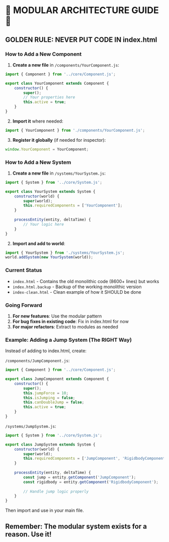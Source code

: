 # 🚨 MODULAR ARCHITECTURE GUIDE 🚨

## GOLDEN RULE: NEVER PUT CODE IN index.html

### How to Add a New Component

1. **Create a new file** in `/components/YourComponent.js`:
```javascript
import { Component } from '../core/Component.js';

export class YourComponent extends Component {
    constructor() {
        super();
        // Your properties here
        this.active = true;
    }
}
```

2. **Import it** where needed:
```javascript
import { YourComponent } from './components/YourComponent.js';
```

3. **Register it globally** (if needed for inspector):
```javascript
window.YourComponent = YourComponent;
```

### How to Add a New System

1. **Create a new file** in `/systems/YourSystem.js`:
```javascript
import { System } from '../core/System.js';

export class YourSystem extends System {
    constructor(world) {
        super(world);
        this.requiredComponents = ['YourComponent'];
    }
    
    processEntity(entity, deltaTime) {
        // Your logic here
    }
}
```

2. **Import and add to world**:
```javascript
import { YourSystem } from './systems/YourSystem.js';
world.addSystem(new YourSystem(world));
```

### Current Status

- `index.html` - Contains the old monolithic code (8600+ lines) but works
- `index.html.backup` - Backup of the working monolithic version
- `index-clean.html` - Clean example of how it SHOULD be done

### Going Forward

1. **For new features**: Use the modular pattern
2. **For bug fixes in existing code**: Fix in index.html for now
3. **For major refactors**: Extract to modules as needed

### Example: Adding a Jump System (The RIGHT Way)

Instead of adding to index.html, create:

`/components/JumpComponent.js`:
```javascript
import { Component } from '../core/Component.js';

export class JumpComponent extends Component {
    constructor() {
        super();
        this.jumpForce = 10;
        this.isJumping = false;
        this.canDoubleJump = false;
        this.active = true;
    }
}
```

`/systems/JumpSystem.js`:
```javascript
import { System } from '../core/System.js';

export class JumpSystem extends System {
    constructor(world) {
        super(world);
        this.requiredComponents = ['JumpComponent', 'RigidbodyComponent'];
    }
    
    processEntity(entity, deltaTime) {
        const jump = entity.getComponent('JumpComponent');
        const rigidbody = entity.getComponent('RigidbodyComponent');
        
        // Handle jump logic properly
    }
}
```

Then import and use in your main file.

## Remember: The modular system exists for a reason. Use it!
